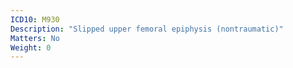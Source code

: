 ```yaml
---
ICD10: M930
Description: "Slipped upper femoral epiphysis (nontraumatic)"
Matters: No
Weight: 0
---
```

